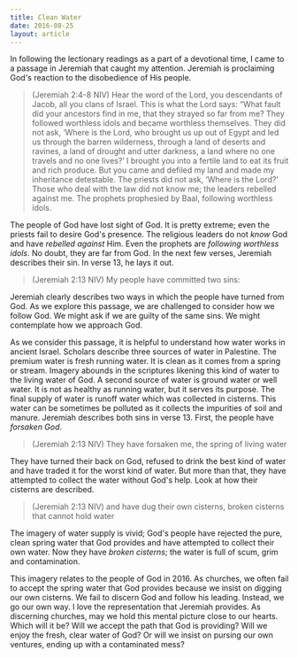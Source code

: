 ```yaml
---
title: Clean Water
date: 2016-08-25
layout: article
---
```

 
In following the lectionary readings as a part of a devotional time, I came to a passage in Jeremiah that caught my attention. Jeremiah is proclaiming God's reaction to the disobedience of His people. 

>(Jeremiah 2:4-8 NIV) Hear the word of the Lord, you descendants of Jacob, all you clans of Israel. This is what the Lord says: “What fault did your ancestors find in me, that they strayed so far from me? They followed worthless idols and became worthless themselves. They did not ask, ‘Where is the Lord, who brought us up out of Egypt and led us through the barren wilderness, through a land of deserts and ravines, a land of drought and utter darkness, a land where no one travels and no one lives?’ I brought you into a fertile land to eat its fruit and rich produce. But you came and defiled my land and made my inheritance detestable. The priests did not ask, ‘Where is the Lord?’ Those who deal with the law did not know me; the leaders rebelled against me. The prophets prophesied by Baal, following worthless idols.

The people of God have lost sight of God. It is pretty extreme; even the priests fail to desire God's presence. The religious leaders do not *know* God and have *rebelled against* Him. Even the prophets are *following worthless idols*. No doubt, they are far from God. In the next few verses, Jeremiah describes their sin. In verse 13, he lays it out.

>(Jeremiah 2:13 NIV) My people have committed two sins: 

Jeremiah clearly describes two ways in which the people have turned from God. As we explore this passage, we are challenged to consider how we follow God. We might ask if we are guilty of the same sins. We might contemplate how we approach God.

As we consider this passage, it is helpful to understand how water works in ancient Israel. Scholars describe three sources of water in Palestine. The premium water is fresh running water. It is clean as it comes from a spring or stream. Imagery abounds in the scriptures likening this kind of water to the living water of God. A second source of water is ground water or well water. It is not as healthy as running water, but it serves its purpose. The final supply of water is runoff water which was collected in cisterns. This water can be sometimes be polluted as it collects the impurities of soil and manure. Jeremiah describes both sins in verse 13. First, the people have *forsaken God*.

>(Jeremiah 2:13 NIV) They have forsaken me, the spring of living water 

They have turned their back on God, refused to drink the best kind of water and have traded it for the worst kind of water. But more than that, they have attempted to collect the water without God's help. Look at how their cisterns are described.

>(Jeremiah 2:13 NIV) and have dug their own cisterns, broken cisterns that cannot hold water

The imagery of water supply is vivid; God's people have rejected the pure, clean spring water that God provides and have attempted to collect their own water. Now they have *broken cisterns*; the water is full of scum, grim and contamination. 

This imagery relates to the people of God in 2016. As churches, we often fail to accept the spring water that God provides because we insist on digging our own cisterns. We fail to discern God and follow his leading. Instead, we go our own way. I love the representation that Jeremiah provides. As discerning churches, may we hold this mental picture close to our hearts. Which will it be? Will we accept the path that God is providing? Will we enjoy the fresh, clear water of God? Or will we insist on pursing our own ventures, ending up with a contaminated mess?


